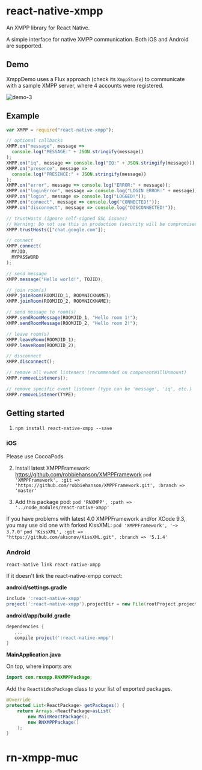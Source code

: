 # react-native-xmpp

An XMPP library for React Native.

A simple interface for native XMPP communication. Both iOS and Android are supported.

## Demo

XmppDemo uses a Flux approach (check its `XmppStore`) to communicate with a sample XMPP server, where 4 accounts were registered.

![demo-3](https://cloud.githubusercontent.com/assets/1321329/10537760/406affa6-73f4-11e5-986f-81a78adf129e.gif)

## Example

```js
var XMPP = require("react-native-xmpp");

// optional callbacks
XMPP.on("message", message =>
  console.log("MESSAGE:" + JSON.stringify(message))
);
XMPP.on("iq", message => console.log("IQ:" + JSON.stringify(message)));
XMPP.on("presence", message =>
  console.log("PRESENCE:" + JSON.stringify(message))
);
XMPP.on("error", message => console.log("ERROR:" + message));
XMPP.on("loginError", message => console.log("LOGIN ERROR:" + message));
XMPP.on("login", message => console.log("LOGGED!"));
XMPP.on("connect", message => console.log("CONNECTED!"));
XMPP.on("disconnect", message => console.log("DISCONNECTED!"));

// trustHosts (ignore self-signed SSL issues)
// Warning: Do not use this in production (security will be compromised).
XMPP.trustHosts(["chat.google.com"]);

// connect
XMPP.connect(
  MYJID,
  MYPASSWORD
);

// send message
XMPP.message("Hello world!", TOJID);

// join room(s)
XMPP.joinRoom(ROOMJID_1, ROOMNICKNAME);
XMPP.joinRoom(ROOMJID_2, ROOMNICKNAME);

// send message to room(s)
XMPP.sendRoomMessage(ROOMJID_1, "Hello room 1!");
XMPP.sendRoomMessage(ROOMJID_2, "Hello room 2!");

// leave room(s)
XMPP.leaveRoom(ROOMJID_1);
XMPP.leaveRoom(ROOMJID_2);

// disconnect
XMPP.disconnect();

// remove all event listeners (recommended on componentWillUnmount)
XMPP.removeListeners();

// remove specific event listener (type can be 'message', 'iq', etc.)
XMPP.removeListener(TYPE);
```

## Getting started

1. `npm install react-native-xmpp --save`

### iOS

Please use CocoaPods

2. Install latest XMPPFramework:
   https://github.com/robbiehanson/XMPPFramework
   `pod 'XMPPFramework', :git => 'https://github.com/robbiehanson/XMPPFramework.git', :branch => 'master'`

3. Add this package pod:
   `pod 'RNXMPP', :path => '../node_modules/react-native-xmpp'`

If you have problems with latest 4.0 XMPPFramework and/or XCode 9.3, you may use old one with forked KissXML:
`pod 'XMPPFramework', '~> 3.7.0'`
`pod 'KissXML', :git => "https://github.com/aksonov/KissXML.git", :branch => '5.1.4'`

### Android

`react-native link react-native-xmpp`

If it doesn't link the react-native-xmpp correct:

**android/settings.gradle**

```gradle
include ':react-native-xmpp'
project(':react-native-xmpp').projectDir = new File(rootProject.projectDir, '../node_modules/react-native-xmpp/android')
```

**android/app/build.gradle**

```gradle
dependencies {
   ...
   compile project(':react-native-xmpp')
}
```

**MainApplication.java**

On top, where imports are:

```java
import com.rnxmpp.RNXMPPPackage;
```

Add the `ReactVideoPackage` class to your list of exported packages.

```java
@Override
protected List<ReactPackage> getPackages() {
    return Arrays.<ReactPackage>asList(
        new MainReactPackage(),
        new RNXMPPPackage()
    );
}
```
# rn-xmpp-muc
